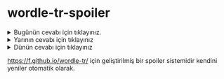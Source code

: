 # wordle-tr-spoiler

<details>
  <summary>Bugünün cevabı için tıklayınız.</summary>
  <br>
    <b> forum </b>
</details>

<details>
  <summary>Yarının cevabı için tıklayınız</summary>
  <br>
   <b> tarif </b>
</details>

<details>
  <summary>Dünün cevabı için tıklayınız </summary>
  <br>
  <b> söküm </b>
</details>

https://f.github.io/wordle-tr/ için geliştirilmiş bir spoiler sistemidir kendini yeniler otomatik olarak.

